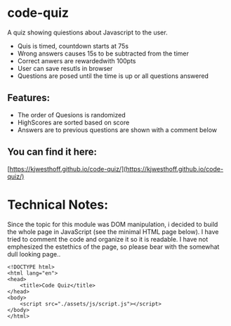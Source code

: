 # code-quiz
A quiz showing quiestions about Javascript to the user.
* Quis is timed, countdown starts at 75s
* Wrong answers causes 15s to be subtracted from the timer
* Correct anwers are rewardedwith 100pts
* User can save resutls in browser
* Questions are posed until the time is up or all questions answered


## Features:
* The order of Quesions is randomized 
* HighScores are sorted based on score
* Answers are to previous questions are shown with a comment below

##  You can find it here:
[https://kjwesthoff.github.io/code-quiz/](https://kjwesthoff.github.io/code-quiz/)

# Technical Notes: 
Since the topic for this module was DOM manipulation, i decided to build the whole page in JavaScript (see the minimal HTML page below). I have tried to comment the code and organize it so it is readable. I have not emphesized the estethics of the page, so please bear with the somewhat dull looking page..

```
<!DOCTYPE html>
<html lang="en">
<head>
    <title>Code Quiz</title>
</head>
<body>
    <script src="./assets/js/script.js"></script>
</body>
</html>

```